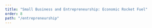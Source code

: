 ```yaml
---
title: "Small Business and Entrepreneurship: Economic Rocket Fuel"
order: 8
path: "/entrepreneurship"
---
```



